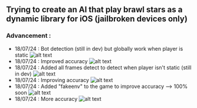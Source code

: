 ## Trying to create an AI that play brawl stars as a dynamic library for iOS (jailbroken devices only)
### Advancement :
- 18/07/24 : Bot detection (still in dev) but globally work when player is static
![alt text](https://raw.githubusercontent.com/slayy2357/bs-recognition-dylib/main/pictures/1.png)
- 18/07/24 : Improved accuracy
![alt text](https://raw.githubusercontent.com/slayy2357/bs-recognition-dylib/main/pictures/2.png)
- 18/07/24 : Added all frames detect to detect when player isn't static (still in dev)
![alt text](https://raw.githubusercontent.com/slayy2357/bs-recognition-dylib/main/pictures/3.png)
- 18/07/24 : Improving accuracy
![alt text](https://raw.githubusercontent.com/slayy2357/bs-recognition-dylib/main/pictures/4.png)
- 18/07/24 : Added "fakeenv" to the game to improve accuracy --> 100% soon
![alt text](https://raw.githubusercontent.com/slayy2357/bs-recognition-dylib/main/pictures/5.png)
- 18/07/24 : More accuracy
![alt text](https://raw.githubusercontent.com/slayy2357/bs-recognition-dylib/main/pictures/6.png)